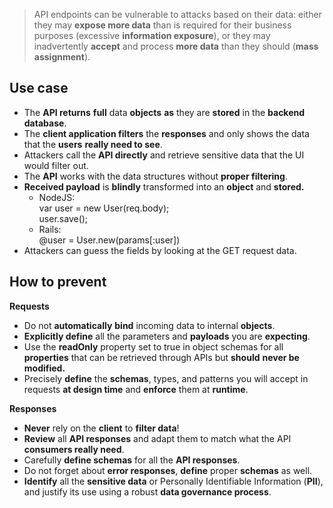 >API endpoints can be vulnerable to attacks based on their data: either they may **expose more data** than is required for their business purposes (excessive **information exposure**), or they may inadvertently **accept** and process **more data** than they should (**mass assignment**).


## Use case

- The **API returns** **full** data **objects** **as** they are **stored** in the **backend database**.
- The **client application filters** the **responses** and only shows the data that the **users** **really need to see**.
- Attackers call the **API directly** and retrieve sensitive data that the UI would filter out.
- The **API** works with the data structures without **proper filtering**.
- **Received payload** is **blindly** transformed into an **object** and **stored.**
    - NodeJS:  
        var user = new User(req.body);  
        user.save();
    - Rails:  
        @user = User.new(params[:user])
- Attackers can guess the fields by looking at the GET request data.

## How to prevent

**Requests**

- Do not **automatically** **bind** incoming data to internal **objects**.
- **Explicitly define** all the parameters and **payloads** you are **expecting**.
- Use the **readOnly** property set to true in object schemas for all **properties** that can be retrieved through APIs but **should** **never be modified.**
- Precisely **define** the **schemas**, types, and patterns you will accept in requests **at design time** and **enforce** them at **runtime**.

**Responses**

- **Never** rely on the **client** to **filter data**!
- **Review** all **API responses** and adapt them to match what the API **consumers really need**.
- Carefully **define schemas** for all the **API responses**.
- Do not forget about **error responses**, **define** proper **schemas** as well.
- **Identify** all the **sensitive data** or Personally Identifiable Information (**PII**), and justify its use using a robust **data governance process**.

